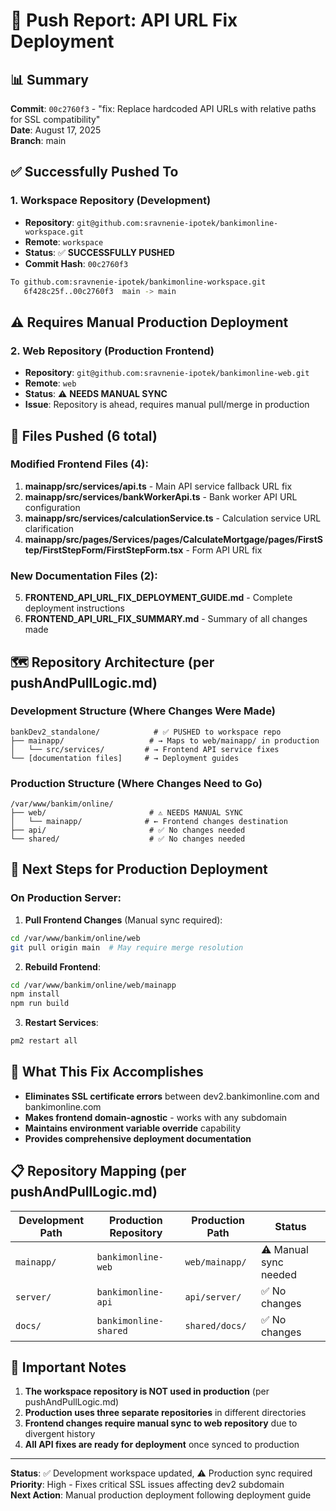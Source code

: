 # 🚀 Push Report: API URL Fix Deployment

## 📊 Summary

**Commit**: `00c2760f3` - "fix: Replace hardcoded API URLs with relative paths for SSL compatibility"  
**Date**: August 17, 2025  
**Branch**: main  

## ✅ Successfully Pushed To

### 1. Workspace Repository (Development)
- **Repository**: `git@github.com:sravnenie-ipotek/bankimonline-workspace.git`
- **Remote**: `workspace`
- **Status**: ✅ **SUCCESSFULLY PUSHED**
- **Commit Hash**: `00c2760f3`

```bash
To github.com:sravnenie-ipotek/bankimonline-workspace.git
   6f428c25f..00c2760f3  main -> main
```

## ⚠️ Requires Manual Production Deployment

### 2. Web Repository (Production Frontend) 
- **Repository**: `git@github.com:sravnenie-ipotek/bankimonline-web.git`
- **Remote**: `web`
- **Status**: ⚠️ **NEEDS MANUAL SYNC**
- **Issue**: Repository is ahead, requires manual pull/merge in production

## 📁 Files Pushed (6 total)

### Modified Frontend Files (4):
1. **mainapp/src/services/api.ts** - Main API service fallback URL fix
2. **mainapp/src/services/bankWorkerApi.ts** - Bank worker API URL configuration  
3. **mainapp/src/services/calculationService.ts** - Calculation service URL clarification
4. **mainapp/src/pages/Services/pages/CalculateMortgage/pages/FirstStep/FirstStepForm/FirstStepForm.tsx** - Form API URL fix

### New Documentation Files (2):
5. **FRONTEND_API_URL_FIX_DEPLOYMENT_GUIDE.md** - Complete deployment instructions
6. **FRONTEND_API_URL_FIX_SUMMARY.md** - Summary of all changes made

## 🗺️ Repository Architecture (per pushAndPullLogic.md)

### Development Structure (Where Changes Were Made)
```
bankDev2_standalone/            # ✅ PUSHED to workspace repo
├── mainapp/                   # → Maps to web/mainapp/ in production
│   └── src/services/         # → Frontend API service fixes
└── [documentation files]     # → Deployment guides
```

### Production Structure (Where Changes Need to Go)
```
/var/www/bankim/online/
├── web/                       # ⚠️ NEEDS MANUAL SYNC
│   └── mainapp/              # ← Frontend changes destination
├── api/                       # ✅ No changes needed
└── shared/                    # ✅ No changes needed
```

## 🔄 Next Steps for Production Deployment

### On Production Server:

1. **Pull Frontend Changes** (Manual sync required):
```bash
cd /var/www/bankim/online/web
git pull origin main  # May require merge resolution
```

2. **Rebuild Frontend**:
```bash
cd /var/www/bankim/online/web/mainapp
npm install
npm run build
```

3. **Restart Services**:
```bash
pm2 restart all
```

## 🎯 What This Fix Accomplishes

- **Eliminates SSL certificate errors** between dev2.bankimonline.com and bankimonline.com
- **Makes frontend domain-agnostic** - works with any subdomain
- **Maintains environment variable override** capability
- **Provides comprehensive deployment documentation**

## 📋 Repository Mapping (per pushAndPullLogic.md)

| Development Path | Production Repository | Production Path | Status |
|------------------|----------------------|------------------|---------|
| `mainapp/` | `bankimonline-web` | `web/mainapp/` | ⚠️ Manual sync needed |
| `server/` | `bankimonline-api` | `api/server/` | ✅ No changes |
| `docs/` | `bankimonline-shared` | `shared/docs/` | ✅ No changes |

## 🚨 Important Notes

1. **The workspace repository is NOT used in production** (per pushAndPullLogic.md)
2. **Production uses three separate repositories** in different directories
3. **Frontend changes require manual sync to web repository** due to divergent history
4. **All API fixes are ready for deployment** once synced to production

---

**Status**: ✅ Development workspace updated, ⚠️ Production sync required  
**Priority**: High - Fixes critical SSL issues affecting dev2 subdomain  
**Next Action**: Manual production deployment following deployment guide
